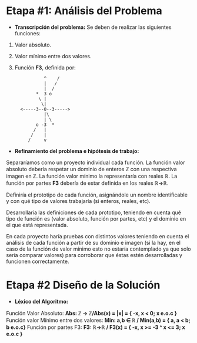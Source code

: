 # Etapa #1: Análisis del Problema

- **Transcripción del problema:** Se deben de realizar las siguientes funciones:

1. Valor absoluto.
2. Valor mínimo entre dos valores.
3. Función **F3**, definida por:

                  ^    /
                  |   /
                  |  /
               *  3 o
                \ |
                 \|
         <-----3--0--3----->
                  |\
                  | \
               o -3  *
              /   |
             /    |
            /     v


- **Refinamiento del problema e hipótesis de trabajo:**

Separaríamos como un proyecto individual cada función. 
La función valor absoluto debería respetar un dominio de enteros **ℤ** con una respectiva imagen en **ℤ**.
La función valor mínimo la representaría con reales **ℝ**.
La función por partes **F3** debería de estar definida en los reales **ℝ->ℝ**.

Definiría el prototipo de cada función, asignándole un nombre identificable y con qué tipo de valores trabajaría (si enteros, reales, etc).


Desarrollaría las definiciones de cada prototipo, teniendo en cuenta qué tipo de función es (valor absoluto, función por partes, etc) y el dominio en el que está representada.

En cada proyecto haría pruebas con distintos valores teniendo en cuenta el análisis de cada función a partir de su dominio e imagen (si la hay, en el caso de la función de valor mínimo esto no estaría contemplado ya que solo sería comparar valores) para corroborar que éstas estén desarrolladas y funcionen correctamente.


# Etapa #2 Diseño de la Solución


- **Léxico del Algoritmo:** 

Función Valor Absoluto: **Abs: ℤ -> ℤ/Abs(x) = |x| = { -x,  x < 0; x e.o.c }**
Función valor Mínimo entre dos valores: **Min: a,b ∈ ℝ / Min(a,b) = { a, a < b; b e.o.c}**
Función por partes F3: **F3: ℝ->ℝ / F3(x) = { -x, x >= -3 ^ x <= 3; x e.o.c }**
